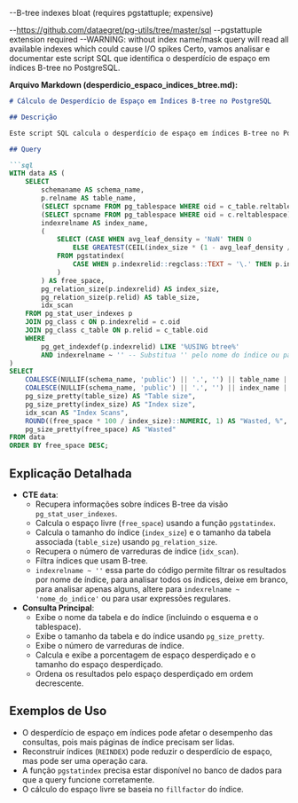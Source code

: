 --B-tree indexes bloat (requires pgstattuple; expensive)

--https://github.com/dataegret/pg-utils/tree/master/sql
--pgstattuple extension required
--WARNING: without index name/mask query will read all available indexes which could cause I/O spikes
Certo, vamos analisar e documentar este script SQL que identifica o desperdício de espaço em índices B-tree no PostgreSQL.

**Arquivo Markdown (desperdicio\_espaco\_indices\_btree.md):**

```markdown
# Cálculo de Desperdício de Espaço em Índices B-tree no PostgreSQL

## Descrição

Este script SQL calcula o desperdício de espaço em índices B-tree no PostgreSQL. Ele fornece informações sobre o tamanho do índice, o tamanho da tabela associada, o número de varreduras de índice, a porcentagem de espaço desperdiçado e o tamanho do espaço desperdiçado.

## Query

```sql
WITH data AS (
    SELECT
        schemaname AS schema_name,
        p.relname AS table_name,
        (SELECT spcname FROM pg_tablespace WHERE oid = c_table.reltablespace) AS table_tblspace,
        (SELECT spcname FROM pg_tablespace WHERE oid = c.reltablespace) AS index_tblspace,
        indexrelname AS index_name,
        (
            SELECT (CASE WHEN avg_leaf_density = 'NaN' THEN 0
                ELSE GREATEST(CEIL(index_size * (1 - avg_leaf_density / (COALESCE((SELECT (REGEXP_MATCHES(c.reloptions::TEXT, E'.*fillfactor=(\\d+).*'))[1]), '90')::REAL)))::BIGINT, 0) END)
            FROM pgstatindex(
                CASE WHEN p.indexrelid::regclass::TEXT ~ '\.' THEN p.indexrelid::regclass::TEXT ELSE schemaname || '.' || p.indexrelid::regclass::TEXT END
            )
        ) AS free_space,
        pg_relation_size(p.indexrelid) AS index_size,
        pg_relation_size(p.relid) AS table_size,
        idx_scan
    FROM pg_stat_user_indexes p
    JOIN pg_class c ON p.indexrelid = c.oid
    JOIN pg_class c_table ON p.relid = c_table.oid
    WHERE
        pg_get_indexdef(p.indexrelid) LIKE '%USING btree%'
        AND indexrelname ~ '' -- Substitua '' pelo nome do índice ou padrão de nome desejado
)
SELECT
    COALESCE(NULLIF(schema_name, 'public') || '.', '') || table_name || COALESCE(' [' || table_tblspace || ']', '') AS "Table",
    COALESCE(NULLIF(schema_name, 'public') || '.', '') || index_name || COALESCE(' [' || index_tblspace || ']', '') AS "Index",
    pg_size_pretty(table_size) AS "Table size",
    pg_size_pretty(index_size) AS "Index size",
    idx_scan AS "Index Scans",
    ROUND((free_space * 100 / index_size)::NUMERIC, 1) AS "Wasted, %",
    pg_size_pretty(free_space) AS "Wasted"
FROM data
ORDER BY free_space DESC;
```

## Explicação Detalhada

* **CTE `data`**:
    * Recupera informações sobre índices B-tree da visão `pg_stat_user_indexes`.
    * Calcula o espaço livre (`free_space`) usando a função `pgstatindex`.
    * Calcula o tamanho do índice (`index_size`) e o tamanho da tabela associada (`table_size`) usando `pg_relation_size`.
    * Recupera o número de varreduras de índice (`idx_scan`).
    * Filtra índices que usam B-tree.
    * `indexrelname ~ ''` essa parte do código permite filtrar os resultados por nome de índice, para analisar todos os índices, deixe em branco, para analisar apenas alguns, altere para `indexrelname ~ 'nome_do_indice'` ou para usar expressões regulares.
* **Consulta Principal**:
    * Exibe o nome da tabela e do índice (incluindo o esquema e o tablespace).
    * Exibe o tamanho da tabela e do índice usando `pg_size_pretty`.
    * Exibe o número de varreduras de índice.
    * Calcula e exibe a porcentagem de espaço desperdiçado e o tamanho do espaço desperdiçado.
    * Ordena os resultados pelo espaço desperdiçado em ordem decrescente.

## Exemplos de Uso

* O desperdício de espaço em índices pode afetar o desempenho das consultas, pois mais páginas de índice precisam ser lidas.
* Reconstruir índices (`REINDEX`) pode reduzir o desperdício de espaço, mas pode ser uma operação cara.
* A função `pgstatindex` precisa estar disponível no banco de dados para que a query funcione corretamente.
* O cálculo do espaço livre se baseia no `fillfactor` do índice.
